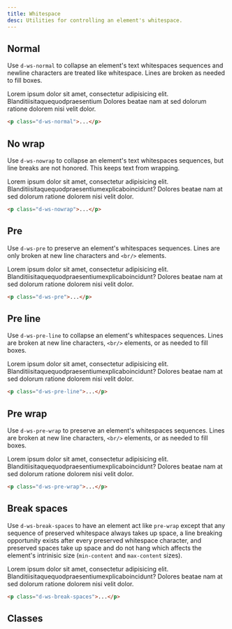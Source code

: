 ```yaml
---
title: Whitespace
desc: Utilities for controlling an element's whitespace.
---
```


## Normal

Use `d-ws-normal` to collapse an element's text whitespaces sequences and newline characters are treated like whitespace. Lines are broken as needed to fill boxes.

<code-well-header class="d-fl-center d-p24 d-bgc-green-100 d-bgo50 d-w100p d-hmn102" custom>
  <div class="d-bgc-green-100 d-py8 d-px16 d-bar8 d-w216">
    <p class="lg:d-fs-200 d-fs-200 d-ws-normal">Lorem ipsum dolor sit amet, consectetur adipisicing elit.<br/>Blanditiisitaquequodpraesentium Dolores beatae nam at sed dolorum ratione dolorem nisi velit dolor.</p>
  </div>
</code-well-header>

```html
<p class="d-ws-normal">...</p>
```

## No wrap

Use `d-ws-nowrap` to collapse an element's text whitespaces sequences, but line breaks are not honored. This keeps text from wrapping.

<code-well-header class="d-fl-center d-p24 d-bgc-purple-100 d-bgo50 d-w100p d-hmn102" custom>
  <div class="d-bgc-purple-200 d-py8 d-px16 d-bar8 d-w216">
    <p class="lg:d-fs-200 d-fs-200 d-ws-nowrap d-of-hidden">Lorem ipsum dolor sit amet, consectetur adipisicing elit.<br/>Blanditiisitaquequodpraesentiumexplicaboincidunt? Dolores beatae nam at sed dolorum ratione dolorem nisi velit dolor.</p>
  </div>
</code-well-header>

```html
<p class="d-ws-nowrap">...</p>
```

## Pre

Use `d-ws-pre` to preserve an element's whitespaces sequences. Lines are only broken at new line characters and `<br/>` elements.

<code-well-header class="d-fl-center d-p24 d-bgc-blue-100 d-bgo50 d-w100p d-hmn102" custom>
  <div class="d-bgc-blue-200 d-py8 d-px16 d-bar8 d-w216">
    <p class="lg:d-fs-200 d-fs-200 d-ws-pre d-of-hidden">Lorem ipsum dolor sit amet, consectetur adipisicing elit.<br/>       Blanditiisitaquequodpraesentiumexplicaboincidunt?       Dolores beatae nam at sed dolorum ratione dolorem nisi velit dolor.</p>
  </div>
</code-well-header>

```html
<p class="d-ws-pre">...</p>
```

## Pre line

Use `d-ws-pre-line` to collapse an element's whitespaces sequences. Lines are broken at new line characters, `<br/>` elements, or as needed to fill boxes.

<code-well-header class="d-fl-center d-p24 d-bgc-magenta-100 d-bgo50 d-w100p d-hmn102" custom>
  <div class="d-bgc-magenta-100 d-py8 d-px16 d-bar8 d-w216">
    <p class="lg:d-fs-200 d-fs-200 d-ws-pre-line d-of-hidden">Lorem ipsum dolor sit amet, consectetur adipisicing elit.<br/>Blanditiisitaquequodpraesentiumexplicaboincidunt? Dolores beatae nam at sed dolorum ratione dolorem nisi velit dolor.</p>
  </div>
</code-well-header>

```html
<p class="d-ws-pre-line">...</p>
```

## Pre wrap

Use `d-ws-pre-wrap` to preserve an element's whitespaces sequences. Lines are broken at new line characters, `<br/>` elements, or as needed to fill boxes.

<code-well-header class="d-fl-center d-p24 d-bgc-gold-100 d-bgo50 d-w100p d-hmn102" custom>
  <div class="d-bgc-gold-100 d-py8 d-px16 d-bar8 d-w216">
    <p class="lg:d-fs-200 d-fs-200 d-ws-pre-wrap d-of-hidden">Lorem ipsum dolor sit amet, consectetur adipisicing elit.<br/>      Blanditiisitaquequodpraesentiumexplicaboincidunt? Dolores beatae nam at sed dolorum ratione dolorem nisi velit dolor.</p>
  </div>
</code-well-header>

```html
<p class="d-ws-pre-wrap">...</p>
```

## Break spaces

Use `d-ws-break-spaces` to have an element act like `pre-wrap` except that any sequence of preserved whitespace always takes up space, a line breaking opportunity exists after every preserved whitespace character, and preserved spaces take up space and do not hang which affects the element's intrinisic size (`min-content` and `max-content` sizes).

<code-well-header class="d-fl-center d-p24 d-bgc-red-100 d-bgo50 d-w100p d-hmn102" custom>
  <div class="d-bgc-red-100 d-py8 d-px16 d-bar8 d-w216">
    <p class="lg:d-fs-200 d-fs-200 d-ws-break-spaces d-of-hidden">Lorem ipsum dolor sit amet, consectetur adipisicing elit.<br/>Blanditiisitaquequodpraesentiumexplicaboincidunt? Dolores beatae nam at sed dolorum ratione dolorem nisi velit dolor.</p>
  </div>
</code-well-header>

```html
<p class="d-ws-break-spaces">...</p>
```

## Classes

<utility-class-table>
  <template #content>
    <tbody>
      <tr v-for="i in ['normal', 'nowrap', 'pre', 'pre-line', 'pre-wrap', 'break-spaces', 'unset']">
        <th scope="row" class="d-ff-mono d-fc-purple-400 d-fw-normal d-fs-100">.d-ws-{{ i }}</th>
        <td class="d-ff-mono d-fs-100">white-space: {{ i }} !important;</td>
      </tr>
    </tbody>
  </template>
</utility-class-table>
